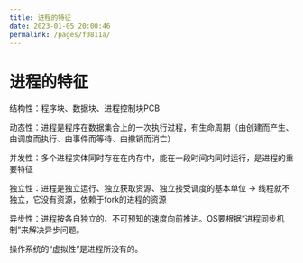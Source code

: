 ```yaml
---
title: 进程的特征
date: 2023-01-05 20:00:46
permalink: /pages/f0811a/
---
```

# 进程的特征

结构性：程序块、数据块、进程控制块PCB

动态性：进程是程序在数据集合上的一次执行过程，有生命周期（由创建而产生、由调度而执行、由事件而等待、由撤销而消亡）

并发性：多个进程实体同时存在在内存中，能在一段时间内同时运行，是进程的重要特征

独立性：进程是独立运行、独立获取资源、独立接受调度的基本单位 -> 线程就不独立，它没有资源，依赖于fork的进程的资源

异步性：进程按各自独立的、不可预知的速度向前推进。OS要根据“进程同步机制”来解决异步问题。

操作系统的“虚拟性”是进程所没有的。

